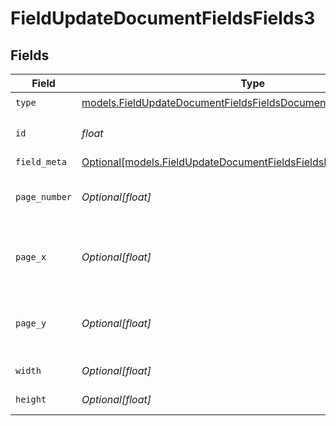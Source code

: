 # FieldUpdateDocumentFieldsFields3


## Fields

| Field                                                                                                                                      | Type                                                                                                                                       | Required                                                                                                                                   | Description                                                                                                                                |
| ------------------------------------------------------------------------------------------------------------------------------------------ | ------------------------------------------------------------------------------------------------------------------------------------------ | ------------------------------------------------------------------------------------------------------------------------------------------ | ------------------------------------------------------------------------------------------------------------------------------------------ |
| `type`                                                                                                                                     | [models.FieldUpdateDocumentFieldsFieldsDocumentsFieldsRequestType](../models/fieldupdatedocumentfieldsfieldsdocumentsfieldsrequesttype.md) | :heavy_check_mark:                                                                                                                         | N/A                                                                                                                                        |
| `id`                                                                                                                                       | *float*                                                                                                                                    | :heavy_check_mark:                                                                                                                         | The ID of the field to update.                                                                                                             |
| `field_meta`                                                                                                                               | [Optional[models.FieldUpdateDocumentFieldsFieldsFieldMeta]](../models/fieldupdatedocumentfieldsfieldsfieldmeta.md)                         | :heavy_minus_sign:                                                                                                                         | N/A                                                                                                                                        |
| `page_number`                                                                                                                              | *Optional[float]*                                                                                                                          | :heavy_minus_sign:                                                                                                                         | The page number the field will be on.                                                                                                      |
| `page_x`                                                                                                                                   | *Optional[float]*                                                                                                                          | :heavy_minus_sign:                                                                                                                         | The X coordinate of where the field will be placed.                                                                                        |
| `page_y`                                                                                                                                   | *Optional[float]*                                                                                                                          | :heavy_minus_sign:                                                                                                                         | The Y coordinate of where the field will be placed.                                                                                        |
| `width`                                                                                                                                    | *Optional[float]*                                                                                                                          | :heavy_minus_sign:                                                                                                                         | The width of the field.                                                                                                                    |
| `height`                                                                                                                                   | *Optional[float]*                                                                                                                          | :heavy_minus_sign:                                                                                                                         | The height of the field.                                                                                                                   |